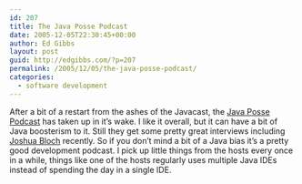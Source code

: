 ```yaml
---
id: 207
title: The Java Posse Podcast
date: 2005-12-05T22:30:45+00:00
author: Ed Gibbs
layout: post
guid: http://edgibbs.com/?p=207
permalink: /2005/12/05/the-java-posse-podcast/
categories:
  - software development
---
```

After a bit of a restart from the ashes of the Javacast, the [Java Posse Podcast](http://javaposse.com/) has taken up in it&#8217;s wake. I like it overall, but it can have a bit of Java boosterism to it. Still they get some pretty great interviews including [Joshua Bloch](http://javaposse.com/index.php?post_id=29225) recently. So if you don&#8217;t mind a bit of a Java bias it&#8217;s a pretty good development podcast. I pick up little things from the hosts every once in a while, things like one of the hosts regularly uses multiple Java IDEs instead of spending the day in a single IDE.